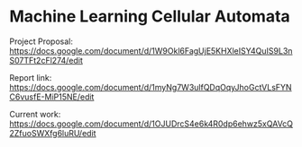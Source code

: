 # Machine Learning Cellular Automata 

Project Proposal: https://docs.google.com/document/d/1W9Okl6FagUjE5KHXleISY4QuIS9L3nS07TFt2cFl274/edit

Report link: https://docs.google.com/document/d/1myNg7W3ulfQDqOqyJhoGctVLsFYNC6vusfE-MiP15NE/edit

Current work: https://docs.google.com/document/d/1OJUDrcS4e6k4R0dp6ehwz5xQAVcQ2ZfuoSWXfg6luRU/edit
